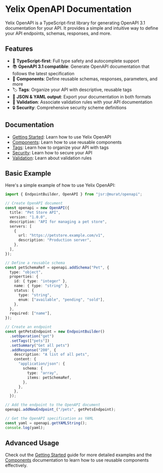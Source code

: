 # Yelix OpenAPI Documentation

Yelix OpenAPI is a TypeScript-first library for generating OpenAPI 3.1
documentation for your API. It provides a simple and intuitive way to define
your API endpoints, schemas, responses, and more.

## Features

- 🚀 **TypeScript-first**: Full type safety and autocomplete support
- 📚 **OpenAPI 3.1 compatible**: Generate OpenAPI documentation that follows the
  latest specification
- 🧩 **Components**: Define reusable schemas, responses, parameters, and more
- 🏷️ **Tags**: Organize your API with descriptive, reusable tags
- 📄 **JSON & YAML output**: Export your documentation in both formats
- 🔄 **Validation**: Associate validation rules with your API documentation
- 🔒 **Security**: Comprehensive security scheme definitions

## Documentation

- [Getting Started](./getting-started.md): Learn how to use Yelix OpenAPI
- [Components](./components.md): Learn how to use reusable components
- [Tags](./tags.md): Learn how to organize your API with tags
- [Security](./security.md): Learn how to secure your API
- [Validation](./validation.md): Learn about validation rules

## Basic Example

Here's a simple example of how to use Yelix OpenAPI:

```typescript
import { EndpointBuilder, OpenAPI } from "jsr:@murat/openapi";

// Create OpenAPI document
const openapi = new OpenAPI({
  title: "Pet Store API",
  version: "1.0.0",
  description: "API for managing a pet store",
  servers: [
    {
      url: "https://petstore.example.com/v1",
      description: "Production server",
    },
  ],
});

// Define a reusable schema
const petSchemaRef = openapi.addSchema("Pet", {
  type: "object",
  properties: {
    id: { type: "integer" },
    name: { type: "string" },
    status: {
      type: "string",
      enum: ["available", "pending", "sold"],
    },
  },
  required: ["name"],
});

// Create an endpoint
const getPetsEndpoint = new EndpointBuilder()
  .setOperation("get")
  .setTags(["pets"])
  .setSummary("Get all pets")
  .addResponse("200", {
    description: "A list of all pets",
    content: {
      "application/json": {
        schema: {
          type: "array",
          items: petSchemaRef,
        },
      },
    },
  });

// Add the endpoint to the OpenAPI document
openapi.addNewEndpoint_("/pets", getPetsEndpoint);

// Get the OpenAPI specification as YAML
const yaml = openapi.getYAMLString();
console.log(yaml);
```

## Advanced Usage

Check out the [Getting Started](./getting-started.md) guide for more detailed
examples and the [Components](./components.md) documentation to learn how to use
reusable components effectively.
